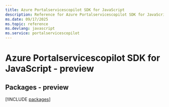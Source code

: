 ```yaml
---
title: Azure Portalservicescopilot SDK for JavaScript
description: Reference for Azure Portalservicescopilot SDK for JavaScript
ms.date: 09/17/2025
ms.topic: reference
ms.devlang: javascript
ms.service: portalservicescopilot
---
```

# Azure Portalservicescopilot SDK for JavaScript - preview
## Packages - preview
[!INCLUDE [packages](portalservicescopilot-index.md)]